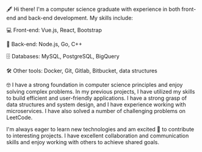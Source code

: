 🖋 Hi there!
I'm a computer science graduate with experience in both front-end and back-end development. My skills include:

💻 Front-end: Vue.js, React, Bootstrap

💾 Back-end: Node.js, Go, C++

🗄 Databases: MySQL, PostgreSQL, BigQuery

🛠 Other tools: Docker, Git, Gitlab, Bitbucket, data structures

🤓 I have a strong foundation in computer science principles and enjoy solving complex problems. In my previous projects, I have utilized my skills to build efficient and user-friendly applications. I have a strong grasp of data structures and system design, and I have experience working with microservices. I have also solved a number of challenging problems on LeetCode.

I'm always eager to learn new technologies and am excited 🤗 to contribute to interesting projects. I have excellent collaboration and communication skills and enjoy working with others to achieve shared goals.


<!---
Aatom003/Aatom003 is a ✨ special ✨ repository because its `README.md` (this file) appears on your GitHub profile.
You can click the Preview link to take a look at your changes.
--->
